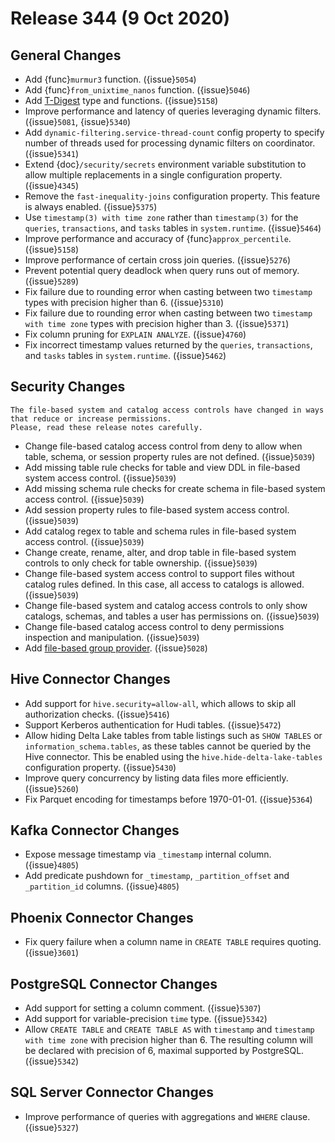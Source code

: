 # Release 344 (9 Oct 2020)

## General Changes

* Add {func}`murmur3` function. ({issue}`5054`)
* Add {func}`from_unixtime_nanos` function. ({issue}`5046`)
* Add [T-Digest](/functions/tdigest) type and functions. ({issue}`5158`)
* Improve performance and latency of queries leveraging dynamic filters. ({issue}`5081`, {issue}`5340`)
* Add `dynamic-filtering.service-thread-count` config property to specify number of
  threads used for processing dynamic filters on coordinator. ({issue}`5341`)
* Extend {doc}`/security/secrets` environment variable substitution to allow
  multiple replacements in a single configuration property. ({issue}`4345`)  
* Remove the `fast-inequality-joins` configuration property. This feature is always enabled. ({issue}`5375`)
* Use `timestamp(3) with time zone` rather than `timestamp(3)` for the `queries`,
  `transactions`, and `tasks` tables in `system.runtime`. ({issue}`5464`)  
* Improve performance and accuracy of {func}`approx_percentile`. ({issue}`5158`)
* Improve performance of certain cross join queries. ({issue}`5276`)
* Prevent potential query deadlock when query runs out of memory. ({issue}`5289`)
* Fix failure due to rounding error when casting between two `timestamp` types with precision 
  higher than 6. ({issue}`5310`)
* Fix failure due to rounding error when casting between two `timestamp with time zone` types 
  with precision higher than 3. ({issue}`5371`)
* Fix column pruning for `EXPLAIN ANALYZE`. ({issue}`4760`)
* Fix incorrect timestamp values returned by the `queries`, `transactions`,
  and `tasks` tables in `system.runtime`. ({issue}`5462`)

## Security Changes

```{warning}
The file-based system and catalog access controls have changed in ways that reduce or increase permissions. 
Please, read these release notes carefully.
```

* Change file-based catalog access control from deny to allow when table, schema, or session 
  property rules are not defined. ({issue}`5039`)
* Add missing table rule checks for table and view DDL in file-based system access control. ({issue}`5039`)
* Add missing schema rule checks for create schema in file-based system access control. ({issue}`5039`)
* Add session property rules to file-based system access control. ({issue}`5039`)
* Add catalog regex to table and schema rules in file-based system access control. ({issue}`5039`)
* Change create, rename, alter, and drop table in file-based system controls to only check for 
  table ownership.  ({issue}`5039`)
* Change file-based system access control to support files without catalog rules defined. In this case, 
  all access to catalogs is allowed. ({issue}`5039`) 
* Change file-based system and catalog access controls to only show catalogs, schemas, and tables a user 
  has permissions on. ({issue}`5039`)
* Change file-based catalog access control to deny permissions inspection and manipulation. ({issue}`5039`)
* Add [file-based group provider](/security/group-file). ({issue}`5028`)

## Hive Connector Changes

* Add support for `hive.security=allow-all`, which allows to skip all authorization checks. ({issue}`5416`)
* Support Kerberos authentication for Hudi tables. ({issue}`5472`)
* Allow hiding Delta Lake tables from table listings such as `SHOW TABLES` or `information_schema.tables`,
  as these tables cannot be queried by the Hive connector. This be enabled using the `hive.hide-delta-lake-tables`
  configuration property. ({issue}`5430`)
* Improve query concurrency by listing data files more efficiently. ({issue}`5260`)
* Fix Parquet encoding for timestamps before 1970-01-01. ({issue}`5364`)

## Kafka Connector Changes

* Expose message timestamp via `_timestamp` internal column. ({issue}`4805`)
* Add predicate pushdown for `_timestamp`, `_partition_offset` and `_partition_id` columns. ({issue}`4805`)

## Phoenix Connector Changes

* Fix query failure when a column name in `CREATE TABLE` requires quoting. ({issue}`3601`)

## PostgreSQL Connector Changes

* Add support for setting a column comment. ({issue}`5307`)
* Add support for variable-precision `time` type. ({issue}`5342`)
* Allow `CREATE TABLE` and `CREATE TABLE AS` with `timestamp` and `timestamp with time zone` with precision higher than 6.
  The resulting column will be declared with precision of 6, maximal supported by PostgreSQL. ({issue}`5342`)

## SQL Server Connector Changes

* Improve performance of queries with aggregations and `WHERE` clause. ({issue}`5327`)
